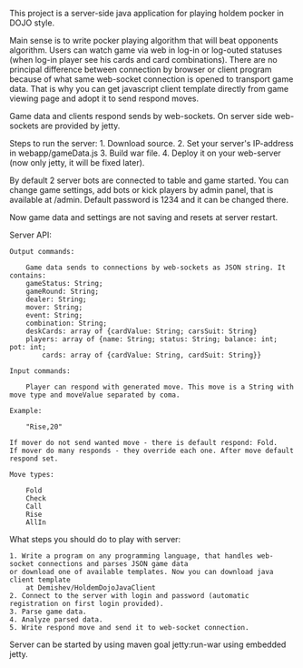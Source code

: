 This project is a server-side java application for playing holdem pocker in DOJO style.

Main sense is to write pocker playing algorithm that will beat opponents algorithm.
Users can watch game via web in log-in or log-outed statuses (when log-in player see his cards and card combinations).
There are no principal difference between connection by browser or client program because of what same web-socket connection is opened
to transport game data. That is why you can get javascript client template directly from game viewing page and
adopt it to send respond moves.

Game data and clients respond sends by web-sockets. On server side web-sockets are provided by jetty.

Steps to run the server:
    1. Download source.
    2. Set your server's IP-address in webapp/gameData.js
    3. Build war file.
    4. Deploy it on your web-server (now only jetty, it will be fixed later).

By default 2 server bots are connected to table and game started. You can change game settings, add bots or kick players by
admin panel, that is available at /admin. Default password is 1234 and it can be changed there.

Now game data and settings are not saving and resets at server restart.


Server API:

    Output commands:

        Game data sends to connections by web-sockets as JSON string. It contains:
        gameStatus: String;
        gameRound: String;
        dealer: String;
        mover: String;
        event: String;
        combination: String;
        deskCards: array of {cardValue: String; carsSuit: String}
        players: array of {name: String; status: String; balance: int; pot: int;
            cards: array of {cardValue: String, cardSuit: String}}

    Input commands:

        Player can respond with generated move. This move is a String with move type and moveValue separated by coma.

    Example:

        "Rise,20"

    If mover do not send wanted move - there is default respond: Fold.
    If mover do many responds - they override each one. After move default respond set.

    Move types:

        Fold
        Check
        Call
        Rise
        AllIn

What steps you should do to play with server:

    1. Write a program on any programming language, that handles web-socket connections and parses JSON game data
    or download one of available templates. Now you can download java client template
        at Demishev/HoldemDojoJavaClient
    2. Connect to the server with login and password (automatic registration on first login provided).
    3. Parse game data.
    4. Analyze parsed data.
    5. Write respond move and send it to web-socket connection.

Server can be started by using maven goal jetty:run-war using embedded jetty.


